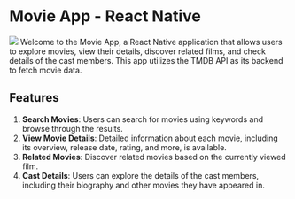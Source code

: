 # Movie App - React Native
<img src="./project image.png">
Welcome to the Movie App, a React Native application that allows users to explore movies, view their details, discover related films, and check details of the cast members. This app utilizes the TMDB API as its backend to fetch movie data.

## Features

1. **Search Movies**: Users can search for movies using keywords and browse through the results.
2. **View Movie Details**: Detailed information about each movie, including its overview, release date, rating, and more, is available.
3. **Related Movies**: Discover related movies based on the currently viewed film.
4. **Cast Details**: Users can explore the details of the cast members, including their biography and other movies they have appeared in.





   
